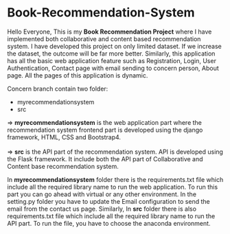 # Book-Recommendation-System


Hello Everyone, This is my <strong>Book Recommendation Project</strong> where I have implemented both collaborative and content based recommendation system. I have developed this project on only limited dataset. If we increase the dataset, the outcome will be far more better. Similarly, this application has all the basic web application feature such as Registration, Login, User Authentication, Contact page with email sending to concern person, About page. All the pages of this application is dynamic. 

Concern branch contain two folder: 
   <ul>
  <li>
    myrecommendationsystem
  </li>
   <li>
    src
  </li>
  </ul>
   
  => <strong>myrecommendationsystem</strong> is the web application part where the recommendation system frontend part is developed using the django framework, HTML, CSS and Bootstrap4. <br><br>
  => <strong>src</strong> is the API part of the recommendation system. API is developed using the Flask framework. It include both the API part of Collaborative and Content base recommendation system. 
  
  
 In <strong>myrecommendationsystem</strong> folder there is the requirements.txt file which include all the required library name to run the web application. To run this part you can go ahead with virtual or any other environment. In the setting.py folder you have to update the Email configuration to send the email from the contact us page. Similarly, In <strong>src</strong> folder there is also requirements.txt file which include all the required library name to run the API part. To run the file, you have to choose the anaconda environment. 
 
 
  
